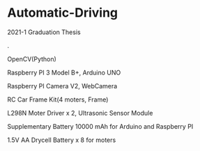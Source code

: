 # Automatic-Driving
2021-1 Graduation Thesis

.

OpenCV(Python)

Raspberry PI 3 Model B+, Arduino UNO

Raspberry PI Camera V2, WebCamera

RC Car Frame Kit(4 moters, Frame)

L298N Moter Driver x 2, Ultrasonic Sensor Module

Supplementary Battery 10000 mAh for Arduino and Raspberry PI

1.5V AA Drycell Battery x 8 for moters
